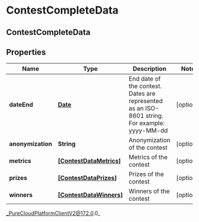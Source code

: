 # ContestCompleteData

## ContestCompleteData

## Properties

|Name | Type | Description | Notes|
|------------ | ------------- | ------------- | -------------|
| **dateEnd** | [**Date**](Date) | End date of the contest. Dates are represented as an ISO-8601 string. For example: yyyy-MM-dd | [optional] |
| **anonymization** | **String** | Anonymization of the contest | [optional] |
| **metrics** | [**[ContestDataMetrics]**]([ContestDataMetrics]) | Metrics of the contest | [optional] |
| **prizes** | [**[ContestDataPrizes]**]([ContestDataPrizes]) | Prizes of the contest | [optional] |
| **winners** | [**[ContestDataWinners]**]([ContestDataWinners]) | Winners of the contest | [optional] |



_PureCloudPlatformClientV2@172.0.0_
